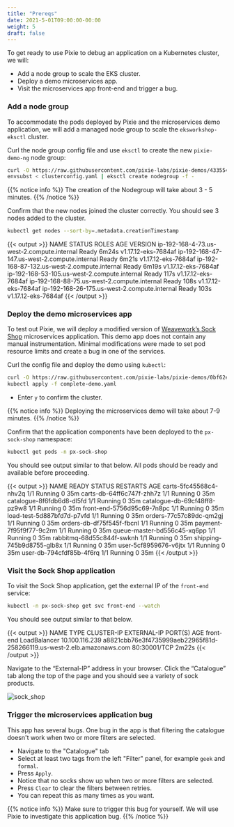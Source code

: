 ```yaml
---
title: "Prereqs"
date: 2021-5-01T09:00:00-00:00
weight: 5
draft: false
---
```


To get ready to use Pixie to debug an application on a Kubernetes cluster, we will:

- Add a node group to scale the EKS cluster.
- Deploy a demo microservices app.
- Visit the microservices app front-end and trigger a bug.

### Add a node group

To accommodate the pods deployed by Pixie and the microservices demo application, we will add a managed node group to scale the `eksworkshop-eksctl` cluster.

Curl the node group config file and use `eksctl` to create the new `pixie-demo-ng` node group:

```bash
curl -O https://raw.githubusercontent.com/pixie-labs/pixie-demos/433554512d79f87aef7404854113394b3e8f6f53/eks-workshop/clusterconfig.yaml
envsubst < clusterconfig.yaml | eksctl create nodegroup -f -
```

{{% notice info %}}
The creation of the Nodegroup will take about 3 - 5 minutes.
{{% /notice %}}

Confirm that the new nodes joined the cluster correctly. You should see 3 nodes added to the cluster.

```bash
kubectl get nodes --sort-by=.metadata.creationTimestamp
```

{{< output >}}
NAME                                           STATUS   ROLES    AGE     VERSION
ip-192-168-4-73.us-west-2.compute.internal     Ready    <none>   6m24s   v1.17.12-eks-7684af
ip-192-168-47-147.us-west-2.compute.internal   Ready    <none>   6m21s   v1.17.12-eks-7684af
ip-192-168-87-132.us-west-2.compute.internal   Ready    <none>   6m19s   v1.17.12-eks-7684af
ip-192-168-53-105.us-west-2.compute.internal   Ready    <none>   117s    v1.17.12-eks-7684af
ip-192-168-88-75.us-west-2.compute.internal    Ready    <none>   108s    v1.17.12-eks-7684af
ip-192-168-26-175.us-west-2.compute.internal   Ready    <none>   103s    v1.17.12-eks-7684af
{{< /output >}}

### Deploy the demo microservices app

To test out Pixie, we will deploy a modified version of [Weavework’s Sock Shop](https://microservices-demo.github.io/) microservices application. This demo app does not contain any manual instrumentation. Minimal modifications were made to set pod resource limits and create a bug in one of the services.

Curl the config file and deploy the demo using `kubectl`:

```bash
curl -O https://raw.githubusercontent.com/pixie-labs/pixie-demos/0bf62e55373ae74b86540e336ed79b8835f75f80/eks-workshop/complete-demo.yaml
kubectl apply -f complete-demo.yaml
```

- Enter `y` to confirm the cluster.

{{% notice info %}}
Deploying the microservices demo will take about 7-9 minutes.
{{% /notice %}}

Confirm that the application components have been deployed to the `px-sock-shop` namespace:

```bash
kubectl get pods -n px-sock-shop
```

You should see output similar to that below. All pods should be ready and available before proceeding.

{{< output >}}
NAME                           READY   STATUS    RESTARTS   AGE
carts-5fc45568c4-nhv2q         1/1     Running   0          35m
carts-db-64ff6c747f-zhh7z      1/1     Running   0          35m
catalogue-8f6fdb6d8-dl5fd      1/1     Running   0          35m
catalogue-db-69cf48ff8-pz9w8   1/1     Running   0          35m
front-end-5756d95c69-7n8pc     1/1     Running   0          35m
load-test-5d887bfd7d-p7vfd     1/1     Running   0          35m
orders-77c57c89dc-qm2gj        1/1     Running   0          35m
orders-db-df75f545f-fbcnl      1/1     Running   0          35m
payment-7f95f9f77-9c2rm        1/1     Running   0          35m
queue-master-bd556c45-xq6pp    1/1     Running   0          35m
rabbitmq-68d55c844f-swknh      1/1     Running   0          35m
shipping-745b9d8755-glb8x      1/1     Running   0          35m
user-5cf8959676-v6jtx          1/1     Running   0          35m
user-db-794cfdf85b-4f6rq       1/1     Running   0          35m
{{< /output >}}

### Visit the Sock Shop application

To visit the Sock Shop application, get the external IP of the `front-end` service:

```bash
kubectl -n px-sock-shop get svc front-end --watch
```

You should see output similar to that below.

{{< output >}}
NAME        TYPE           CLUSTER-IP       EXTERNAL-IP                                                              PORT(S)        AGE
front-end   LoadBalancer   10.100.116.239   a8821cbb76e3f4735999aeb22965f81d-258266119.us-west-2.elb.amazonaws.com   80:30001/TCP   2m22s
{{< /output >}}

Navigate to the “External-IP” address in your browser. Click the “Catalogue” tab along the top of the page and you should see a variety of sock products.

![sock_shop](/images/pixie/sock_shop.png)

### Trigger the microservices application bug

This app has several bugs. One bug in the app is that filtering the catalogue doesn't work when two or more filters are selected.

- Navigate to the "Catalogue" tab
- Select at least two tags from the left "Filter" panel, for example `geek` and `formal`.
- Press `Apply`.
- Notice that no socks show up when two or more filters are selected.
- Press `Clear` to clear the filters between retries.
- You can repeat this as many times as you want.

{{% notice info %}}
Make sure to trigger this bug for yourself. We will use Pixie to investigate this application bug.
{{% /notice %}}
